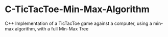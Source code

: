 # C-TicTacToe-Min-Max-Algorithm
C++ Implementation of a TicTacToe game against a computer, using a min-max algorithm, with a full Min-Max Tree
